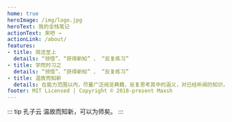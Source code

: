 ```yaml
---
home: true
heroImage: /img/logo.jpg
heroText: 我的全栈笔记
actionText: 来吧 →
actionLink: /about/
features:
- title: 简洁至上
  details: “领悟”、“获得新知” 、 “反复练习”
- title: 学而时习之
  details: “领悟”、“获得新知” 、 “反复练习”
- title: 温故而知新
  details: 在能力范围以内，尽量广泛阅览典籍，反复思考其中的涵义，对已经听闻的知识，也要定期复习，能有心得、有领悟；并且也要尽力吸收新知
footer: MIT Licensed | Copyright © 2018-present Maxsh
---
```

::: tip 孔子云
温故而知新，可以为师矣。
:::

